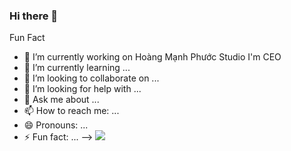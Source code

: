 ### Hi there 👋
Fun Fact
- 🔭 I’m currently working on Hoàng Mạnh Phước Studio I'm CEO
- 🌱 I’m currently learning ...
- 👯 I’m looking to collaborate on ...
- 🤔 I’m looking for help with ...
- 💬 Ask me about ...
- 📫 How to reach me: ...
- 😄 Pronouns: ...
- ⚡ Fun fact: ...
-->
  [![](https://visitcount.itsvg.in/api?id=Phuoc2k9evn&label=VIEW&color=6&icon=5&pretty=false)](https://visitcount.itsvg.in)
